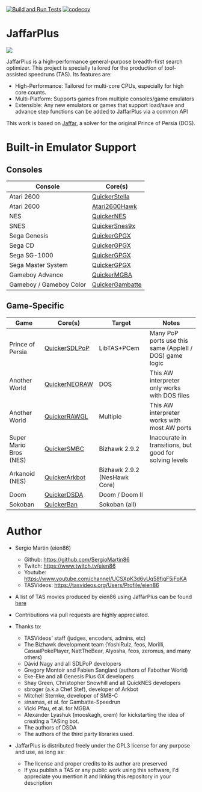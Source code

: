 
[![Build and Run Tests](https://github.com/SergioMartin86/jaffarPlus/actions/workflows/make.yml/badge.svg)](https://github.com/SergioMartin86/jaffarPlus/actions/workflows/make.yml) [![codecov](https://codecov.io/gh/SergioMartin86/jaffarPlus/graph/badge.svg?token=B9KMR864ZP)](https://codecov.io/gh/SergioMartin86/jaffarPlus)

# JaffarPlus

![](jaffar.png)

JaffarPlus is a high-performance general-purpose breadth-first search optimizer. This project is specially tailored for the production of tool-assisted speedruns (TAS). Its features are:

* High-Performance: Tailored for multi-core CPUs, especially for high core counts.
* Multi-Platform: Supports games from multiple consoles/game emulators
* Extensible: Any new emulators or games that support load/save and advance step functions can be added to JaffarPlus via a common API

This work is based on [Jaffar](https://github.com/SergioMartin86/jaffar), a solver for the original Prince of Persia (DOS).

# Built-in Emulator Support

## Consoles

| Console                  | Core(s)                                                                      |
| --------                 | -------                                                                      |
| Atari 2600               | [QuickerStella](https://github.com/SergioMartin86/quickerStella)             |
| Atari 2600               | [Atari2600Hawk](https://github.com/CasualPokePlayer/libAtari2600Hawk)        |
| NES                      | [QuickerNES](https://github.com/SergioMartin86/quickerNES)                   |
| SNES                     | [QuickerSnes9x](https://github.com/SergioMartin86/quickerSnes9x)             |
| Sega Genesis             | [QuickerGPGX](https://github.com/SergioMartin86/quickerGPGX)                 |
| Sega CD                  | [QuickerGPGX](https://github.com/SergioMartin86/quickerGPGX)                 |
| Sega SG-1000             | [QuickerGPGX](https://github.com/SergioMartin86/quickerGPGX)                 |
| Sega Master System       | [QuickerGPGX](https://github.com/SergioMartin86/quickerGPGX)                 |
| Gameboy Advance          | [QuickerMGBA](https://github.com/SergioMartin86/quickerMGBA)                 |
| Gameboy / Gameboy Color  | [QuickerGambatte](https://github.com/SergioMartin86/quickerGambatte)         |

## Game-Specific

| Game                                | Core(s)                                                           |   Target      |  Notes   |
| --------                            | -------                                                           | ------        | ------   |
| Prince of Persia                    | [QuickerSDLPoP](https://github.com/SergioMartin86/quickerSDLPoP)  | LibTAS+PCem   |  Many PoP ports use this same (AppleII / DOS) game logic |
| Another World                       | [QuickerNEORAW](https://github.com/SergioMartin86/QuickerNEORAW)  | DOS           |  This AW interpreter only works with DOS files |
| Another World                       | [QuickerRAWGL](https://github.com/SergioMartin86/QuickerRAWGL)    | Multiple      |  This AW interpreter works with most AW ports |
| Super Mario Bros (NES)              | [QuickerSMBC](https://github.com/SergioMartin86/quickerSMBC)      | Bizhawk 2.9.2 |  Inaccurate in transitions, but good for solving levels |
| Arkanoid (NES)                      | [QuickerArkbot](https://github.com/SergioMartin86/quickerArkBot)  | Bizhawk 2.9.2 (NesHawk Core) |          |
| Doom                 | [QuickerDSDA](https://github.com/SergioMartin86/quickerDSDA)  |  Doom / Doom II |
| Sokoban              | [QuickerBan](https://github.com/SergioMartin86/quickerBan)  | Sokoban (all) |

Author
=============

- Sergio Martin (eien86)
  + Github: https://github.com/SergioMartin86
  + Twitch: https://www.twitch.tv/eien86
  + Youtube: https://www.youtube.com/channel/UCSXpK3d6vUq58fjgF5jFoKA
  + TASVideos: https://tasvideos.org/Users/Profile/eien86

- A list of TAS movies produced by eien86 using JaffarPlus can be found [here](https://tasvideos.org/Subs-List?user=eien86&statusfilter=6)

- Contributions via pull requests are highly appreciated.

- Thanks to:
  + TASVideos' staff (judges, encoders, admins, etc)
  + The Bizhawk development team (YoshiRulz, feos, Morilli, CasualPokePlayer, NattTheBear, Alyosha, feos, zeromus, and many others)
  + Dávid Nagy and all SDLPoP developers
  + Gregory Montoir and Fabien Sanglard (authors of Fabother World)
  + Eke-Eke and all Genesis Plus GX developers
  + Shay Green, Christopher Snowhill and all QuickNES developers
  + sbroger (a.k.a Chef Stef), developer of Arkbot
  + Mitchell Sternke, developer of SMB-C
  + sinamas, et al. for Gambatte-Speedrun
  + Vicki Pfau, et al. for MGBA
  + Alexander Lyashuk (mooskagh, crem) for kickstarting the idea of creating a TASing bot.
  + The authors of DSDA
  + The authors of the third party libraries used.

- JaffarPlus is distributed freely under the GPL3 license for any purpose and use, as long as:
  + The license and proper credits to its author are preserved
  + If you publish a TAS or any public work using this software, I'd appreciate you mention it and linking this repository in your description
